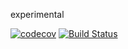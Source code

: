 experimental

[![codecov](https://codecov.io/gh/jl0pd/experimental/branch/master/graph/badge.svg)](https://codecov.io/gh/jl0pd/experimental)
[![Build Status](https://travis-ci.org/jl0pd/experimental.svg?branch=master)](https://travis-ci.org/jl0pd/experimental)
